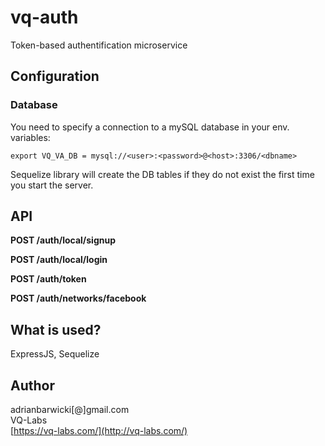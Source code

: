 # vq-auth
Token-based authentification microservice

## Configuration
### Database
You need to specify a connection to a mySQL database in your env. variables:

```
export VQ_VA_DB = mysql://<user>:<password>@<host>:3306/<dbname>
```

Sequelize library will create the DB tables if they do not exist the first time you start the server.


## API

**POST /auth/local/signup**

**POST /auth/local/login**

**POST /auth/token**

**POST /auth/networks/facebook**

## What is used?
ExpressJS, Sequelize

## Author
adrianbarwicki[@]gmail.com<br />
VQ-Labs<br />
[https://vq-labs.com/](http://vq-labs.com/)